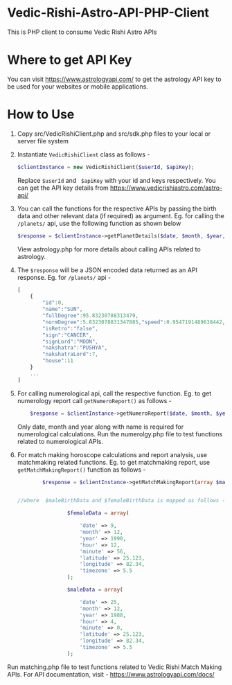 Vedic-Rishi-Astro-API-PHP-Client
================================

This is PHP client to consume Vedic Rishi Astro APIs

Where to get API Key
====================

You can visit https://www.astrologyapi.com/ to get the astrology API key to be used for your websites or
mobile applications.

How to Use
==========

1. Copy src/VedicRishiClient.php and src/sdk.php files to your local or server file system
2. Instantiate ```VedicRishiClient``` class as follows -
    ```php
    $clientInstance = new VedicRishiClient($userId, $apiKey);
    ```
    Replace ``` $userId ``` and ``` $apiKey``` with your id and keys respectively.
    You can get the API key details from https://www.vedicrishiastro.com/astro-api/

3. You can call the functions for the respective APIs by passing the birth data and other relevant data (if required) as argument. Eg. for calling the  ``` /planets/ ``` api, use the following function as shown below
    ```php
    $response = $clientInstance->getPlanetDetails($date, $month, $year, $hour, $min, $lat, $lon, $tzone);

    ```
    View astrology.php for more details about calling APIs related to astrology.
    
4. The ``` $response ``` will be a JSON encoded data returned as an API response. Eg. for ``` /planets/ ``` api - 
    ```js
    [
        {
            "id":0,
            "name":"SUN",
            "fullDegree":95.83230788313479,
            "normDegree":5.8323078831347885,"speed":0.9547191489638442,
            "isRetro":"false",
            "sign":"CANCER",
            "signLord":"MOON",
            "nakshatra":"PUSHYA",
            "nakshatraLord":7,
            "house":11
        }
        ...
    ]
    ```
5. For calling numerological api, call the respective function. Eg. to get numerology report call ``` getNumeroReport() ``` as follows -

    ```php
        $response = $clientInstance->getNumeroReport($date, $month, $year, $name);

    ```
    Only date, month and year along with name is required for numerological calculations.
    Run the numerolgy.php file to test functions related to numerological APIs.

6. For match making horoscope calculations and report analysis, use matchmaking related functions. Eg. to get matchmaking report, use ```getMatchMakingReport()``` function as follows -

    ```php
            $response = $clientInstance->getMatchMakingReport(array $maleBirthData, array $femaleBirthData);


    //where  $maleBirthData and $femaleBirthData is mapped as follows -

                    $femaleData = array(

                        'date' => 9,
                        'month' => 12,
                        'year' => 1990,
                        'hour' => 12,
                        'minute' => 56,
                        'latitude' => 25.123,
                        'longitude' => 82.34,
                        'timezone' => 5.5
                    );

                    $maleData = array(

                        'date' => 25,
                        'month' => 12,
                        'year' => 1988,
                        'hour' => 4,
                        'minute' => 0,
                        'latitude' => 25.123,
                        'longitude' => 82.34,
                        'timezone' => 5.5
                    );
    ```
Run matching.php file to test functions related to Vedic Rishi Match Making APIs.
For API documentation, visit - https://www.astrologyapi.com/docs/
